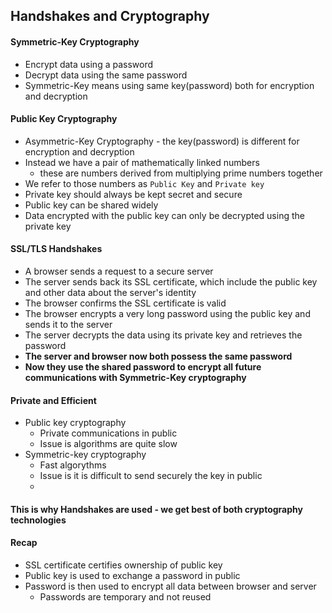 ## Handshakes and Cryptography

#### Symmetric-Key Cryptography
- Encrypt data using a password
- Decrypt data using the same password
- Symmetric-Key means using same key(password) both for encryption and decryption

#### Public Key Cryptography
- Asymmetric-Key Cryptography - the key(password) is different for encryption and decryption
- Instead we have a pair of mathematically linked numbers
  - these are numbers derived from multiplying prime numbers together
- We refer to those numbers as `Public Key` and `Private key`
- Private key should always be kept secret and secure
- Public key can be shared widely
- Data encrypted with the public key can only be decrypted using the private key

#### SSL/TLS Handshakes
- A browser sends a request to a secure server
- The server sends back its SSL certificate, which include the public key and other data about the server's identity
- The browser confirms the SSL certificate is valid
- The browser encrypts a very long password using the public key and sends it to the server
- The server decrypts the data using its private key and retrieves the password
- **The server and browser now both possess the same password**
- **Now they use the shared password to encrypt all future communications with Symmetric-Key cryptography**

#### Private and Efficient
- Public key cryptography
  - Private communications in public
  - Issue is algorithms are quite slow
- Symmetric-key cryptography
  - Fast algorythms
  - Issue is it is difficult to send securely the key in public
  - 
#### This is why Handshakes are used - we get best of both cryptography technologies

#### Recap
- SSL certificate certifies ownership of public key
- Public key is used to exchange a password in public
- Password is then used to encrypt all data between browser and server
  - Passwords are temporary and not reused
